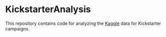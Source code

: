 # KickstarterAnalysis
This repository contains code for analyzing the [Kaggle](https://www.kaggle.com/) data for
Kickstarter campaigns.

